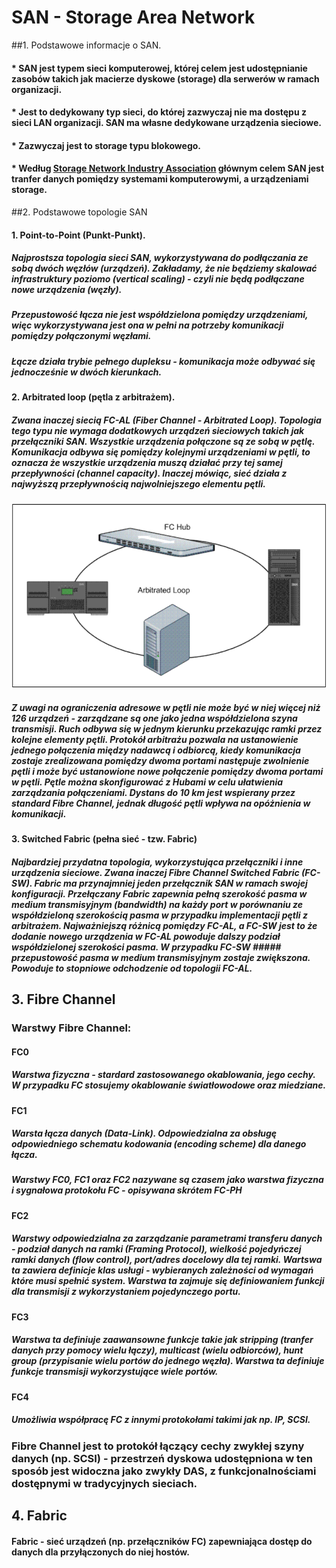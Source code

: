 # SAN - Storage Area Network

##1. Podstawowe informacje o SAN. 
####  * SAN jest typem sieci komputerowej, której celem jest udostępnianie zasobów takich jak macierze dyskowe (storage) dla serwerów w ramach organizacji.
####  * Jest to dedykowany typ sieci, do której zazwyczaj nie ma dostępu z sieci LAN organizacji. SAN ma własne dedykowane urządzenia sieciowe.
####  * Zazwyczaj jest to storage typu blokowego.
####  * Według [Storage Network Industry Association](http://www.snia.org/about) głównym celem SAN jest tranfer danych pomiędzy systemami komputerowymi, a urządzeniami storage.
##2. Podstawowe topologie SAN
####  1. Point-to-Point (Punkt-Punkt).
#####    Najprostsza topologia sieci SAN, wykorzystywana do podłączania ze sobą dwóch węzłów (urządzeń). Zakładamy, że nie będziemy skalować infrastruktury poziomo (vertical scaling) - czyli nie będą podłączane nowe urządzenia (węzły).
#####    Przepustowość łącza nie jest współdzielona pomiędzy urządzeniami, więc wykorzystywana jest ona w pełni na potrzeby komunikacji pomiędzy połączonymi węzłami.
#####    Łącze działa trybie pełnego dupleksu - komunikacja może odbywać się jednocześnie w dwóch kierunkach.
####  2. Arbitrated loop (pętla z arbitrażem).
#####    Zwana inaczej siecią FC-AL (Fiber Channel - Arbitrated Loop). Topologia tego typu nie wymaga dodatkowych urządzeń sieciowych takich jak przełączniki SAN. Wszystkie urządzenia połączone są ze sobą w pętlę. Komunikacja odbywa się pomiędzy kolejnymi urządzeniami w pętli, to oznacza że wszystkie urządzenia muszą działać przy tej samej przepływności (channel capacity). Inaczej mówiąc, sieć działa z najwyższą przepływnością najwolniejszego elementu pętli.
![FC-AL](./SAN-DG/Grafiki/FC-AL.PNG)
#####    Z uwagi na ograniczenia adresowe w pętli nie może być w niej więcej niż 126 urządzeń - zarządzane są one jako jedna współdzielona szyna transmisji. Ruch odbywa się w jednym kierunku przekazując ramki przez kolejne elementy pętli. Protokół arbitrażu pozwala na ustanowienie jednego połączenia między nadawcą i odbiorcą, kiedy komunikacja zostaje zrealizowana pomiędzy dwoma portami następuje zwolnienie pętli i może być ustanowione nowe połączenie pomiędzy dwoma portami w pętli. Pętle można skonfigurować z Hubami w celu ułatwienia zarządzania połączeniami. Dystans do 10 km jest wspierany przez standard Fibre Channel, jednak długość pętli wpływa na opóżnienia w komunikacji.  
####  3. Switched Fabric (pełna sieć - tzw. Fabric)
#####    Najbardziej przydatna topologia, wykorzystująca przełączniki i inne urządzenia sieciowe. Zwana inaczej Fibre Channel Switched Fabric (FC-SW). Fabric ma przynajmniej jeden przełącznik SAN w ramach swojej konfiguracji. Przełączany Fabric zapewnia pełną szerokość pasma w medium transmisyjnym (bandwidth) na każdy port w porównaniu ze współdzieloną szerokością pasma w przypadku implementacji pętli z arbitrażem. Najważniejszą różnicą pomiędzy FC-AL, a FC-SW jest to że dodanie nowego urządzenia w FC-AL powoduje dalszy podział współdzielonej szerokości pasma. W przypadku FC-SW #####    przepustowość pasma w medium transmisyjnym zostaje zwiększona. Powoduje to stopniowe odchodzenie od topologii FC-AL.
                                                                                                    
## 3. Fibre Channel
### Warstwy Fibre Channel:
#### FC0
##### Warstwa fizyczna - stardard zastosowanego okablowania, jego cechy. W przypadku FC stosujemy okablowanie światłowodowe oraz miedziane.
#### FC1
##### Warsta łącza danych (Data-Link). Odpowiedzialna za obsługę odpowiedniego schematu kodowania (encoding scheme) dla danego łącza. 
##### **Warstwy FC0, FC1 oraz FC2 nazywane są czasem jako warstwa fizyczna i sygnałowa protokołu FC - opisywana skrótem FC-PH**
#### FC2
##### Warstwy odpowiedzialna za zarządzanie parametrami transferu danych - podział danych na ramki (*Framing Protocol*), wielkość pojedyńczej ramki danych (flow control), port/adres docelowy dla tej ramki. Wartswa ta zawiera definicje klas usługi - wybieranych zależności od wymagań które musi spełnić system. Warstwa ta zajmuje się definiowaniem funkcji dla transmisji z wykorzystaniem pojedynczego portu.
#### FC3
##### Warstwa ta definiuje zaawansowne funkcje takie jak stripping (tranfer danych przy pomocy wielu łączy), multicast (wielu odbiorców), hunt group (przypisanie wielu portów do jednego węzła). Warstwa ta definiuje funkcje transmisji wykorzystujące wiele portów.  
#### FC4
##### Umożliwia współpracę FC z innymi protokołami takimi jak np. IP, SCSI. 
### Fibre Channel jest to protokół łączący cechy zwykłej szyny danych (np. SCSI) - przestrzeń dyskowa udostępniona w ten sposób jest widoczna jako zwykły DAS, z funkcjonalnościami dostępnymi w tradycyjnych sieciach.

## 4. Fabric
#### Fabric - sieć urządzeń (np. przełączników FC) zapewniająca dostęp do danych dla przyłączonych do niej hostów.

